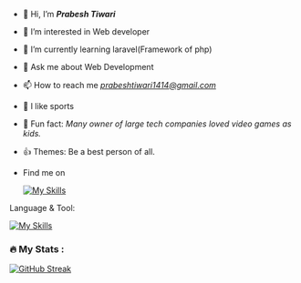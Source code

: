 - 👋 Hi, I’m <b><i>Prabesh Tiwari</b></i>
- 👀 I’m interested in Web developer 
- 🌱 I’m currently learning laravel(Framework of php)
- 💬  Ask me about Web Development
- 📫 How to reach me <i>prabeshtiwari1414@gmail.com</i>
- 💓 I like sports
- 🙂 Fun fact: <i>Many owner of large tech companies loved video games as kids.</i>
- 👍 Themes: Be a best person of all.
- Find me on

    [![My Skills](https://skillicons.dev/icons?i=instagram)](https://www.instagram.com/prabeshtiwari1414/)



Language & Tool:  

[![My Skills](https://skillicons.dev/icons?i=laravel,html,css,bootstrap,js,jquery,c,cs,cpp,java,dotnet,php,git,github,linux,mysql,vscode)]()
<!---
prabeshtiwari1414/prabeshtiwari1414 is a ✨ special ✨ repository because its `README.md` (this file) appears on your GitHub profile.
You can click the Preview link to take a look at your changes.
--->
### :fire: My Stats :
[![GitHub Streak](https://streak-stats.demolab.com/?user=prabeshtiwari1414)](https://git.io/streak-stats)


